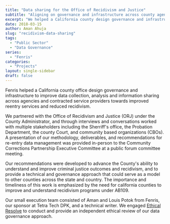 ```yaml
---
title: "Data sharing for the Office of Recidivism and Justice"
subtitle: "Aligning on governance and infrastructure across county agencies"
excerpt: "We helped a California county design governance and infrastructure to improve data collection, analysis and information sharing across agencies and contracted service providers towards improved reentry services and reduced recidivism."
date: 2018-03-15
author: Aman Ahuja
slug: "recidivism-data-sharing"
tags:
  - "Public Sector"
  - "Data Governance"
series: 
  - "Fenris"
categories: 
  - "Projects"
layout: single-sidebar
draft: false
---
```

Fenris helped a California county office design governance and infrastructure to improve data collection, analysis and information sharing across agencies and contracted service providers towards improved reentry services and reduced recidivism.

We partnered with the Office of Recidivism and Justice (ORJ) under the County Administrator, and through interviews and conversations worked with multiple stakeholders including the Sherriff's office, the Probation Department, the county Court, and community based organizations (CBOs). A presentation of our methodology, deliverables, and recommendations for re-entry data management was provided in-person to the Community Corrections Partnership Executive Committee at a public forum committee meeting.

Our recommendations were developed to advance the County's ability to understand and improve criminal justice outcomes and recidivism, and to provide a technical and governance approach that could serve as a model to other counties across the state and country. The importance and timeliness of this work is emphasized by the need for california counties to improve and understand recidivism programs under AB109. 

Our small execution team consisted of Aman and Louis Potok from Fenris, our sponsor at Tetra Tech DPK, and a technical writer. We engaged [Ethical Resolve](https://ethicalresolve.com/) to conduct and provide an independent ethical review of our data governance approach.
